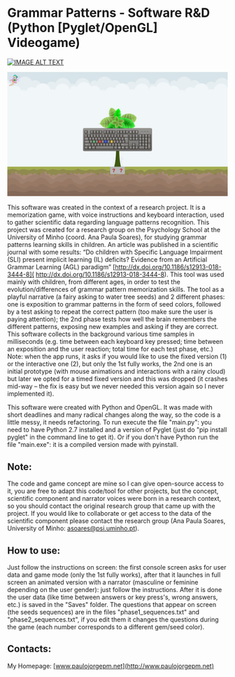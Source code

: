 # Grammar Patterns - Software R&D (Python [Pyglet/OpenGL] Videogame)

[![IMAGE ALT TEXT](http://img.youtube.com/vi/FeQ5_zvD_fM/0.jpg)](http://www.youtube.com/watch?v=FeQ5_zvD_fM "Grammar Patterns")

![alt text](print_grammar_pattern.png)

This software was created in the context of a research project. It is a memorization game, with voice instructions and keyboard interaction, used to gather scientific data regarding language patterns recognition. This project was created for a research group on the Psychology School at the University of Minho (coord. Ana Paula Soares), for studying grammar patterns learning skills in children. An article was published in a scientific journal with some results: “Do children with Specific Language Impairment (SLI) present implicit learning (IL) deficits? Evidence from an Artificial Grammar Learning (AGL) paradigm”  [http://dx.doi.org/10.1186/s12913-018-3444-8]( http://dx.doi.org/10.1186/s12913-018-3444-8).
This tool was used mainly with children, from different ages, in order to test the evolution/differences of grammar pattern memorization skills. The tool as a playful narrative (a fairy asking to water tree seeds) and 2 different phases: one is exposition to grammar patterns in the form of seed colors, followed by a test asking to repeat the correct pattern (too make sure the user is paying attention); the 2nd phase tests how well the brain remembers the different patterns, exposing new examples and asking if they are correct. This software collects in the background various time samples in milliseconds (e.g. time between each keyboard key pressed; time between an exposition and the user reaction; total time for each test phase, etc.)
Note: when the app runs, it asks if you would like to use the fixed version (1) or the interactive one (2), but only the 1st fully works, the 2nd one is an initial prototype (with mouse animations and interactions with a rainy cloud) but later we opted for a timed fixed version and this was dropped (it crashes mid-way – the fix is easy but we never needed this version again so I never implemented it).

This software were created with Python and OpenGL. It was made with short deadlines and many radical changes along the way, so the code is a little messy, it needs refactoring.
To run execute the file "main.py": you need to have Python 2.7 installed and a version of Pyglet (just do "pip install pyglet" in the command line to get it). Or if you don't have Python run the file "main.exe": it is a compiled version made with pyinstall.

## Note: 
The code and game concept are mine so I can give open-source access to it, you are free to adapt this code/tool for other projects, but the concept, scientific component and narrator voices were born in a research context, so you should contact the original research group that came up with the project. If you would like to collaborate or get access to the data of the scientific component please contact the research group (Ana Paula Soares, University of Minho: asoares@psi.uminho.pt). 

## How to use: 
Just follow the instructions on screen: the first console screen asks for user data and game mode (only the 1st fully works), after that it launches in full screen an animated version with a narrator (masculine or feminine depending on the user gender): just follow the instructions. After it is done the user data (like time between answers or key press's, wrong answers, etc.) is saved in the "Saves" folder. The questions that appear on screen (the seeds sequences) are in the files "phase1_sequences.txt" and "phase2_sequences.txt", if you edit them it changes the questions during the game (each number corresponds to a different gem/seed color).

## Contacts:
My Homepage: [www.paulojorgepm.net](http://www.paulojorgepm.net)
